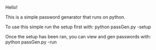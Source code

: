 Hello!

This is a simple password genarator that runs on python.

To use this simple run the setup first with:
  python passGen.py -setup
  
Once the setup has been ran, you can view and gen passwords with:
  python passGen.py -run
